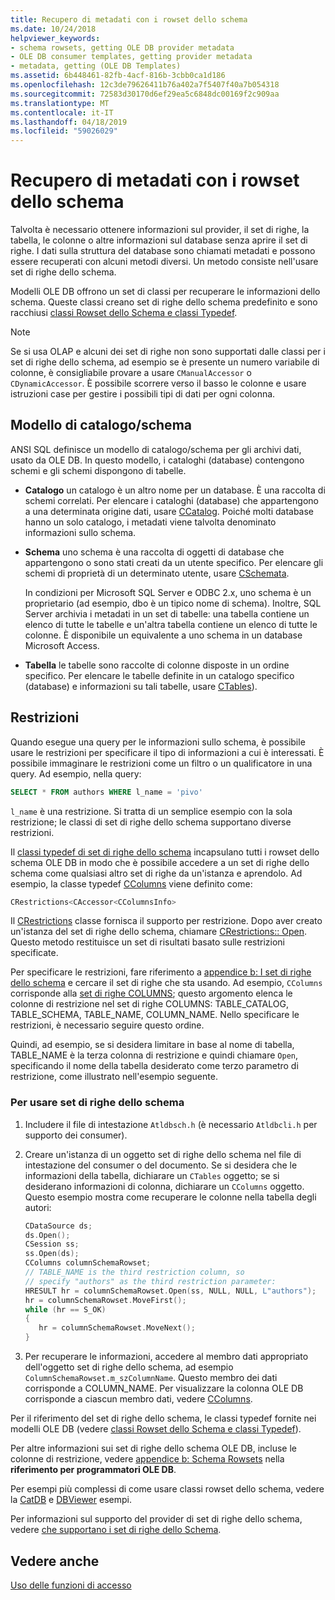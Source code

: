 ```yaml
---
title: Recupero di metadati con i rowset dello schema
ms.date: 10/24/2018
helpviewer_keywords:
- schema rowsets, getting OLE DB provider metadata
- OLE DB consumer templates, getting provider metadata
- metadata, getting (OLE DB Templates)
ms.assetid: 6b448461-82fb-4acf-816b-3cbb0ca1d186
ms.openlocfilehash: 12c3de79626411b76a402a7f5407f40a7b054318
ms.sourcegitcommit: 72583d30170d6ef29ea5c6848dc00169f2c909aa
ms.translationtype: MT
ms.contentlocale: it-IT
ms.lasthandoff: 04/18/2019
ms.locfileid: "59026029"
---
```

# <a name="obtaining-metadata-with-schema-rowsets"></a>Recupero di metadati con i rowset dello schema

Talvolta è necessario ottenere informazioni sul provider, il set di righe, la tabella, le colonne o altre informazioni sul database senza aprire il set di righe. I dati sulla struttura del database sono chiamati metadati e possono essere recuperati con alcuni metodi diversi. Un metodo consiste nell'usare set di righe dello schema.

Modelli OLE DB offrono un set di classi per recuperare le informazioni dello schema. Queste classi creano set di righe dello schema predefinito e sono racchiusi [classi Rowset dello Schema e classi Typedef](../../data/oledb/schema-rowset-classes-and-typedef-classes.md).

> [!NOTE]
> Se si usa OLAP e alcuni dei set di righe non sono supportati dalle classi per i set di righe dello schema, ad esempio se è presente un numero variabile di colonne, è consigliabile provare a usare `CManualAccessor` o `CDynamicAccessor`. È possibile scorrere verso il basso le colonne e usare istruzioni case per gestire i possibili tipi di dati per ogni colonna.

## <a name="catalogschema-model"></a>Modello di catalogo/schema

ANSI SQL definisce un modello di catalogo/schema per gli archivi dati, usato da OLE DB. In questo modello, i cataloghi (database) contengono schemi e gli schemi dispongono di tabelle.

- **Catalogo** un catalogo è un altro nome per un database. È una raccolta di schemi correlati. Per elencare i cataloghi (database) che appartengono a una determinata origine dati, usare [CCatalog](../../data/oledb/ccatalogs-ccataloginfo.md). Poiché molti database hanno un solo catalogo, i metadati viene talvolta denominato informazioni sullo schema.

- **Schema** uno schema è una raccolta di oggetti di database che appartengono o sono stati creati da un utente specifico. Per elencare gli schemi di proprietà di un determinato utente, usare [CSchemata](../../data/oledb/cschemata-cschematainfo.md).

   In condizioni per Microsoft SQL Server e ODBC 2.x, uno schema è un proprietario (ad esempio, dbo è un tipico nome di schema). Inoltre, SQL Server archivia i metadati in un set di tabelle: una tabella contiene un elenco di tutte le tabelle e un'altra tabella contiene un elenco di tutte le colonne. È disponibile un equivalente a uno schema in un database Microsoft Access.

- **Tabella** le tabelle sono raccolte di colonne disposte in un ordine specifico. Per elencare le tabelle definite in un catalogo specifico (database) e informazioni su tali tabelle, usare [CTables](../../data/oledb/ctables-ctableinfo.md)).

## <a name="restrictions"></a>Restrizioni

Quando esegue una query per le informazioni sullo schema, è possibile usare le restrizioni per specificare il tipo di informazioni a cui è interessati. È possibile immaginare le restrizioni come un filtro o un qualificatore in una query. Ad esempio, nella query:

```sql
SELECT * FROM authors WHERE l_name = 'pivo'
```

`l_name` è una restrizione. Si tratta di un semplice esempio con la sola restrizione; le classi di set di righe dello schema supportano diverse restrizioni.

Il [classi typedef di set di righe dello schema](../../data/oledb/schema-rowset-classes-and-typedef-classes.md) incapsulano tutti i rowset dello schema OLE DB in modo che è possibile accedere a un set di righe dello schema come qualsiasi altro set di righe da un'istanza e aprendolo. Ad esempio, la classe typedef [CColumns](../../data/oledb/ccolumns-ccolumnsinfo.md) viene definito come:

```cpp
CRestrictions<CAccessor<CColumnsInfo>
```

Il [CRestrictions](../../data/oledb/crestrictions-class.md) classe fornisca il supporto per restrizione. Dopo aver creato un'istanza del set di righe dello schema, chiamare [CRestrictions:: Open](../../data/oledb/crestrictions-open.md). Questo metodo restituisce un set di risultati basato sulle restrizioni specificate.

Per specificare le restrizioni, fare riferimento a [appendice b: I set di righe dello schema](/previous-versions/windows/desktop/ms712921(v=vs.85)) e cercare il set di righe che sta usando. Ad esempio, `CColumns` corrisponde alla [set di righe COLUMNS](/previous-versions/windows/desktop/ms723052(v=vs.85)); questo argomento elenca le colonne di restrizione nel set di righe COLUMNS: TABLE_CATALOG, TABLE_SCHEMA, TABLE_NAME, COLUMN_NAME. Nello specificare le restrizioni, è necessario seguire questo ordine.

Quindi, ad esempio, se si desidera limitare in base al nome di tabella, TABLE_NAME è la terza colonna di restrizione e quindi chiamare `Open`, specificando il nome della tabella desiderato come terzo parametro di restrizione, come illustrato nell'esempio seguente.

### <a name="to-use-schema-rowsets"></a>Per usare set di righe dello schema

1. Includere il file di intestazione `Atldbsch.h` (è necessario `Atldbcli.h` per supporto dei consumer).

1. Creare un'istanza di un oggetto set di righe dello schema nel file di intestazione del consumer o del documento. Se si desidera che le informazioni della tabella, dichiarare un `CTables` oggetto; se si desiderano informazioni di colonna, dichiarare un `CColumns` oggetto. Questo esempio mostra come recuperare le colonne nella tabella degli autori:

    ```cpp
    CDataSource ds;
    ds.Open();
    CSession ss;
    ss.Open(ds);
    CColumns columnSchemaRowset;
    // TABLE_NAME is the third restriction column, so
    // specify "authors" as the third restriction parameter:
    HRESULT hr = columnSchemaRowset.Open(ss, NULL, NULL, L"authors");
    hr = columnSchemaRowset.MoveFirst();
    while (hr == S_OK)
    {
       hr = columnSchemaRowset.MoveNext();
    }
    ```

1. Per recuperare le informazioni, accedere al membro dati appropriato dell'oggetto set di righe dello schema, ad esempio `ColumnSchemaRowset.m_szColumnName`. Questo membro dei dati corrisponde a COLUMN_NAME. Per visualizzare la colonna OLE DB corrisponde a ciascun membro dati, vedere [CColumns](../../data/oledb/ccolumns-ccolumnsinfo.md).

Per il riferimento del set di righe dello schema, le classi typedef fornite nei modelli OLE DB (vedere [classi Rowset dello Schema e classi Typedef](../../data/oledb/schema-rowset-classes-and-typedef-classes.md)).

Per altre informazioni sui set di righe dello schema OLE DB, incluse le colonne di restrizione, vedere [appendice b: Schema Rowsets](/previous-versions/windows/desktop/ms712921(v=vs.85)) nella **riferimento per programmatori OLE DB**.

Per esempi più complessi di come usare classi rowset dello schema, vedere la [CatDB](https://github.com/Microsoft/VCSamples) e [DBViewer](https://github.com/Microsoft/VCSamples) esempi.

Per informazioni sul supporto del provider di set di righe dello schema, vedere [che supportano i set di righe dello Schema](../../data/oledb/supporting-schema-rowsets.md).

## <a name="see-also"></a>Vedere anche

[Uso delle funzioni di accesso](../../data/oledb/using-accessors.md)